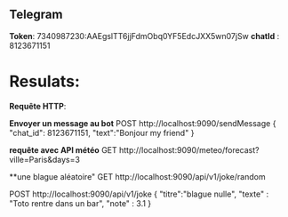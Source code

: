 ## Telegram
**Token**: 7340987230:AAEgslTT6jjFdmObq0YF5EdcJXX5wn07jSw
**chatId** : 8123671151

# Resulats:
**Requête HTTP**:

**Envoyer un message au bot**
POST http://localhost:9090/sendMessage
{
    "chat_id": 8123671151,
    "text":"Bonjour my friend"
}

**requête avec API météo**
GET http://localhost:9090/meteo/forecast?ville=Paris&days=3

**une blague aléatoire"
GET http://localhost:9090/api/v1/joke/random

POST http://localhost:9090/api/v1/joke
{
    "titre":"blague nulle",
    "texte" : "Toto rentre dans un bar",
    "note" : 3.1
}
